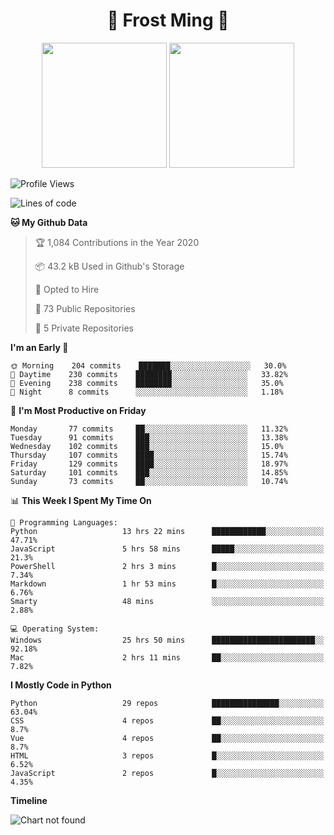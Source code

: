 <h1 align="center">🦄 Frost Ming 🐍</h1>

<p align="center">
  <img height="200" src="https://github-readme-stats.vercel.app/api?username=frostming&show_icons=true&theme=dracula&include_all_commits=true" />
  <img height="200" src="https://github-readme-stats.vercel.app/api/top-langs/?username=frostming&theme=dracula&show_icons=true" />
</p>

<!--START_SECTION:waka-->
![Profile Views](http://img.shields.io/badge/Profile%20Views-13-blue)

![Lines of code](https://img.shields.io/badge/From%20Hello%20World%20I%27ve%20Written-15.6%20million%20lines%20of%20code-blue)

**🐱 My Github Data** 

> 🏆 1,084 Contributions in the Year 2020
 > 
> 📦 43.2 kB Used in Github's Storage 
 > 
> 💼 Opted to Hire
 > 
> 📜 73 Public Repositories
 > 
> 🔑 5 Private Repositories 

**I'm an Early 🐤** 

```text
🌞 Morning    204 commits    ███████░░░░░░░░░░░░░░░░░░   30.0% 
🌆 Daytime    230 commits    ████████░░░░░░░░░░░░░░░░░   33.82% 
🌃 Evening    238 commits    ████████░░░░░░░░░░░░░░░░░   35.0% 
🌙 Night      8 commits      ░░░░░░░░░░░░░░░░░░░░░░░░░   1.18%

```
📅 **I'm Most Productive on Friday** 

```text
Monday       77 commits     ██░░░░░░░░░░░░░░░░░░░░░░░   11.32% 
Tuesday      91 commits     ███░░░░░░░░░░░░░░░░░░░░░░   13.38% 
Wednesday    102 commits    ███░░░░░░░░░░░░░░░░░░░░░░   15.0% 
Thursday     107 commits    ████░░░░░░░░░░░░░░░░░░░░░   15.74% 
Friday       129 commits    ████░░░░░░░░░░░░░░░░░░░░░   18.97% 
Saturday     101 commits    ███░░░░░░░░░░░░░░░░░░░░░░   14.85% 
Sunday       73 commits     ██░░░░░░░░░░░░░░░░░░░░░░░   10.74%

```


📊 **This Week I Spent My Time On** 

```text
💬 Programming Languages: 
Python                   13 hrs 22 mins      ████████████░░░░░░░░░░░░░   47.71% 
JavaScript               5 hrs 58 mins       █████░░░░░░░░░░░░░░░░░░░░   21.3% 
PowerShell               2 hrs 3 mins        █░░░░░░░░░░░░░░░░░░░░░░░░   7.34% 
Markdown                 1 hr 53 mins        █░░░░░░░░░░░░░░░░░░░░░░░░   6.76% 
Smarty                   48 mins             ░░░░░░░░░░░░░░░░░░░░░░░░░   2.88%

💻 Operating System: 
Windows                  25 hrs 50 mins      ███████████████████████░░   92.18% 
Mac                      2 hrs 11 mins       ██░░░░░░░░░░░░░░░░░░░░░░░   7.82%

```

**I Mostly Code in Python** 

```text
Python                   29 repos            ███████████████░░░░░░░░░░   63.04% 
CSS                      4 repos             ██░░░░░░░░░░░░░░░░░░░░░░░   8.7% 
Vue                      4 repos             ██░░░░░░░░░░░░░░░░░░░░░░░   8.7% 
HTML                     3 repos             █░░░░░░░░░░░░░░░░░░░░░░░░   6.52% 
JavaScript               2 repos             █░░░░░░░░░░░░░░░░░░░░░░░░   4.35%

```


**Timeline**

![Chart not found](https://github.com/frostming/frostming/blob/master/charts/bar_graph.png) 


<!--END_SECTION:waka-->
